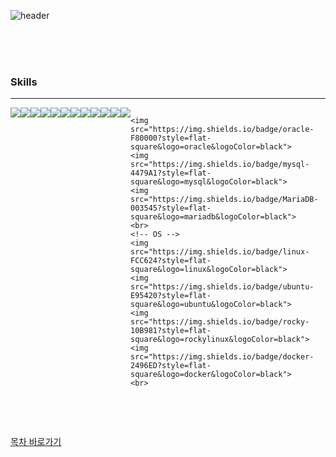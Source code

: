 
<!-- color -->
<!-- https://colorhunt.co/ -->

<!-- banner -->
<!-- https://github.com/kyechan99/capsule-render -->
![header](https://capsule-render.vercel.app/api?type=slice&color=79E0EE&fontColor=FBFFDC&height=200&section=header&text=Developer&fontSize=50&fontAlign=70&fontAlignY=30&desc=chaeheedongs&descAlign=80&descAlignY=45&rotate=13)

<br>

<!-- https://github.com/anuraghazra/github-readme-stats -->

<!-- ![State](https://github-readme-stats.vercel.app/api?username=chaeheedongs&theme=dark&show_icons=true) -->

<br>

<!-- ![Top Langs](https://github-readme-stats.vercel.app/api/top-langs/?username=chaeheedongs&langs_count=3&show_icons=true&theme=dark) -->

<br>

### Skills
---
<!-- icon -->
<!-- https://simpleicons.org/ -->
<!-- https://github.com/Ileriayo/markdown-badges#markdown-badges -->
<div style="display:flex; flex-direction:row;"> 
    <img src="https://img.shields.io/badge/git-%23F05033.svg?style=flat-square&logo=git&logoColor=black"> 
    <img src="https://img.shields.io/badge/github-%23121011.svg?style=flat-square&logo=github&logoColor=black"> 
    <br> 
    <!-- Atlassian -->
    <img src="https://img.shields.io/badge/jira-%230A0FFF.svg?style=flat-square&logo=jira&logoColor=black"> 
    <img src="https://img.shields.io/badge/bitbucket-%230047B3.svg?style=flat-square&logo=bitbucket&logoColor=black"> 
    <img src="https://img.shields.io/badge/confluence-%23172BF4.svg?style=flat-square&logo=confluence&logoColor=black"> 
    <br> 
    <!-- Frontend -->
    <img src="https://img.shields.io/badge/javascript-F7DF1E?style=flat-square&logo=javascript&logoColor=black"> 
    <img src="https://img.shields.io/badge/react-61DAFB?style=flat-square&logo=react&logoColor=black"> 
    <br> 
    <!-- Backend -->
    <img src="https://img.shields.io/badge/java-%23ED8B00.svg?style=flat-square&logo=openjdk&logoColor=black">
    <img src="https://img.shields.io/badge/Spring Boot-6DB33F?style=flat-square&logo=spring boot&logoColor=black"> 
    <img src="https://img.shields.io/badge/nginx-009639?style=flat-square&logo=nginx&logoColor=black"> 
    <img src="https://img.shields.io/badge/bash-4EAA25?style=flat-square&logo=gnubash&logoColor=black"> 
    <img src="https://img.shields.io/badge/jenkins-%232C5263.svg?style=flat-square&logo=jenkins&logoColor=black"> 
    <br> 
    <!-- DataBase -->
    
    <img src="https://img.shields.io/badge/oracle-F80000?style=flat-square&logo=oracle&logoColor=black"> 
    <img src="https://img.shields.io/badge/mysql-4479A1?style=flat-square&logo=mysql&logoColor=black"> 
    <img src="https://img.shields.io/badge/MariaDB-003545?style=flat-square&logo=mariadb&logoColor=black">
    <br> 
    <!-- OS -->
    <img src="https://img.shields.io/badge/linux-FCC624?style=flat-square&logo=linux&logoColor=black">
    <img src="https://img.shields.io/badge/ubuntu-E95420?style=flat-square&logo=ubuntu&logoColor=black">
    <img src="https://img.shields.io/badge/rocky-10B981?style=flat-square&logo=rockylinux&logoColor=black">
    <img src="https://img.shields.io/badge/docker-2496ED?style=flat-square&logo=docker&logoColor=black">
    <br>
</div>

<br/><br/>

[목차 바로가기](https://github.com/chaeheedongs/_index)
